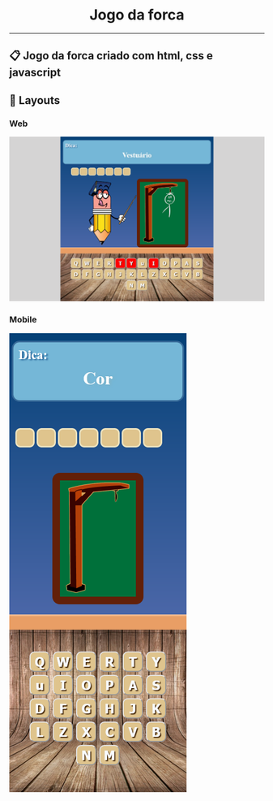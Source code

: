 <h1 align='center'>Jogo da forca</h1>
<hr>
<h2>📋 Jogo da forca criado com html, css e javascript</h2>
<h2>🎨 Layouts</h2>
<h3>Web</h3>
<img src="image/web.png">
<h3>Mobile</h3>
<img src="image/mobile.png">

